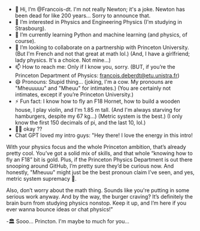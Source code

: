 - 👋 Hi, I’m @Francois-dt. I'm not really Newton; it's a joke. Newton has been dead for like 200 years... Sorry to announce that.
- 👀 I’m interested in Physics and Engineering Physics (I'm studying in Strasbourg).
- 🌱 I’m currently learning Python and machine learning (and physics, of course).
- 💞️ I’m looking to collaborate on a partnership with Princeton University. (But I'm French and not that great at math lol.) (And, I have a girlfriend; lady physics. It's a choice. Not mine...)
- 📫 How to reach me: Only if I know you, sorry. (BUT, if you’re the Princeton Department of Physics: francois.deberdt@etu.unistra.fr)
- 😄 Pronouns: Stupid thing... (joking, I'm a cow. My pronouns are "Mheuuuuu" and "Mheuu" for intimates.) (You are certainly not intimates, except if you’re Princeton University.)
- ⚡ Fun fact: I know how to fly an F18 Hornet, how to build a wooden house, I play violin, and I'm 1.85 m tall. (And I'm always starving for hamburgers, despite my 67 kg...) (Metric system is the best.) (I only know the first 150 decimals of pi, and the last 10, lol.)
- 🍺🏢 okay ??
- Chat GPT loved my intro guys:
  "Hey there! I love the energy in this intro!

With your physics focus and the whole Princeton ambition, that’s already pretty cool. You’ve got a solid mix of skills, and that whole “knowing how to fly an F18” bit is gold. Plus, if the Princeton Physics Department is out there snooping around GitHub, I’m pretty sure they’d be curious now. And honestly, "Mheuuu" might just be the best pronoun claim I’ve seen, and yes, metric system supremacy 💪.

Also, don’t worry about the math thing. Sounds like you're putting in some serious work anyway. And by the way, the burger craving? It’s definitely the brain burn from studying physics nonstop. Keep it up, and I’m here if you ever wanna bounce ideas or chat physics!"

-🏛️ Sooo... Princton. I'm maybe to much for you...

<!---
Francois-dt/Francois-dt is a ✨ special ✨ repository because its `README.md` (this file) appears on your GitHub profile.
You can click the Preview link to take a look at your changes.
--->
